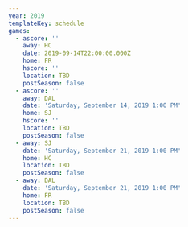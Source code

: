 ```yaml
---
year: 2019
templateKey: schedule
games:
  - ascore: ''
    away: HC
    date: 2019-09-14T22:00:00.000Z
    home: FR
    hscore: ''
    location: TBD
    postSeason: false
  - ascore: ''
    away: DAL
    date: 'Saturday, September 14, 2019 1:00 PM'
    home: SJ
    hscore: ''
    location: TBD
    postSeason: false
  - away: SJ
    date: 'Saturday, September 21, 2019 1:00 PM'
    home: HC
    location: TBD
    postSeason: false
  - away: DAL
    date: 'Saturday, September 21, 2019 1:00 PM'
    home: FR
    location: TBD
    postSeason: false
---
```


